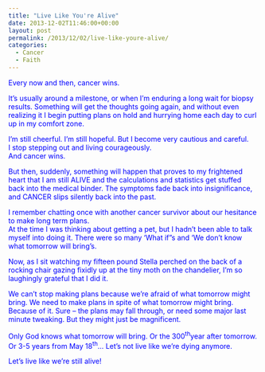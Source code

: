 ```yaml
---
title: "Live Like You're Alive"
date: 2013-12-02T11:46:00+00:00
layout: post
permalink: /2013/12/02/live-like-youre-alive/
categories:
  - Cancer
  - Faith
---
```




<div style="color: blue;">
  Every now and then, cancer wins.
</div>

<div style="color: blue;">
</div>

 <span style="color: blue;"></span>

<div style="color: blue;">
  It’s usually around a milestone, or when I’m enduring a long wait for biopsy results. Something will get the thoughts going again, and without even realizing it I begin putting plans on hold and hurrying home each day to curl up in my comfort zone.
</div>

<div style="color: blue;">
</div>

 <span style="color: blue;"></span>

<div style="color: blue;">
  I’m still cheerful. I’m still hopeful. But I become very cautious and careful.
</div>

<div style="color: blue;">
  I stop stepping out and living courageously.
</div>

<div style="color: blue;">
  And cancer wins.
</div>

<div style="color: blue;">
</div>

 <span style="color: blue;"></span>

<div style="color: blue;">
  But then, suddenly, something will happen that proves to my frightened heart that I am still ALIVE and the calculations and statistics get stuffed back into the medical binder. The symptoms fade back into insignificance, and CANCER slips silently back into the past.
</div>

<div style="color: blue;">
</div>

 <span style="color: blue;"></span>

<div style="color: blue;">
  I remember chatting once with another cancer survivor about our hesitance to make long term plans.
</div>

<div style="color: blue;">
  At the time I was thinking about getting a pet, but I hadn’t been able to talk myself into doing it. There were so many &#8216;What if”s and &#8216;We don’t know what tomorrow will bring&#8217;s.
</div>

<div style="color: blue;">
</div>

 <span style="color: blue;"></span>

<div style="color: blue;">
  Now, as I sit watching my fifteen pound Stella perched on the back of a rocking chair gazing fixidly up at the tiny moth on the chandelier, I’m so laughingly grateful that I did it.
</div>

<div style="color: blue;">
</div>

 <span style="color: blue;"></span>

<div style="color: blue;">
  We can’t stop making plans because we’re afraid of what tomorrow might bring. We need to make plans in spite of what tomorrow might bring. Because of it. Sure – the plans may fall through, or need some major last minute tweaking. But they might just be magnificent.
</div>

<div style="color: blue;">
</div>

 <span style="color: blue;"></span>

<div style="color: blue;">
  Only God knows what tomorrow will bring. Or the 300<sup>th</sup>year after tomorrow. Or 3-5 years from May 18<sup>th</sup>… Let’s not live like we’re dying anymore.
</div>

<div style="color: blue;">
</div>

 <span style="color: blue;"></span>

<div style="color: blue;">
  Let’s live like we’re still alive!
</div>
